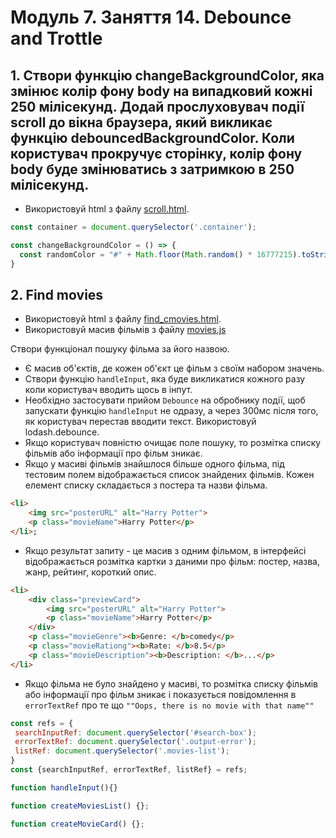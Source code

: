 # Модуль 7. Заняття 14. Debounce and Trottle

## 1. Створи функцію changeBackgroundColor, яка змінює колір фону body на випадковий кожні 250 мілісекунд. Додай прослуховувач події scroll до вікна браузера, який викликає функцію debouncedBackgroundColor. Коли користувач прокручує сторінку, колір фону body буде змінюватись з затримкою в 250 мілісекунд.

- Використовуй html з файлу [scroll.html](./scroll.html).
```js
const container = document.querySelector('.container');

const changeBackgroundColor = () => {
  const randomColor = "#" + Math.floor(Math.random() * 16777215).toString(16);
}
```

## 2. Find movies

- Використовуй html з файлу [find_cmovies.html](./find_movies.html).
- Використовуй масив фільмів з файлу [movies.js](./movies.js)

Створи функціонал пошуку фільма за його назвою.
- Є масив об'єктів, де кожен об'єкт це фільм з своїм набором значень.
- Створи функцію `handleInput`, яка буде викликатися кожного разу коли користувач вводить щось в інпут.
- Необхідно застосувати прийом `Debounce` на обробнику події, щоб запускати функцію `handleInput` не одразу, а через 300мс після того, як користувач перестав вводити текст. Використовуй lodash.debounce.
- Якщо користувач повністю очищає поле пошуку, то розмітка списку фільмів або інформації про фільм зникає.
- Якщо у масиві фільмів знайшлося більше одного фільма, під тестовим полем відображається список знайдених фільмів. Кожен елемент списку складається з постера та назви фільма.
```html
<li>
    <img src="posterURL" alt="Harry Potter">
    <p class="movieName">Harry Potter</p>
</li>;
```
- Якщо результат запиту - це масив з одним фільмом, в інтерфейсі відображається розмітка картки з даними про фільм: постер, назва, жанр, рейтинг, короткий опис.
```html
<li>
    <div class="previewCard">
        <img src="posterURL" alt="Harry Potter">
        <p class="movieName">Harry Potter</p>
    </div>
    <p class="movieGenre"><b>Genre: </b>comedy</p>
    <p class="movieRationg"><b>Rate: </b>8.5</p>
    <p class="movieDescription"><b>Description: </b>...</p>
</li>
  ```
- Якщо фільма не було знайдено у масиві, то розмітка списку фільмів або інформації про фільм зникає і показується повідомлення в `errorTextRef` про те що `""Oops, there is no movie with that name""`

```js
const refs = {
 searchInputRef: document.querySelector('#search-box');
 errorTextRef: document.querySelector('.output-error');
 listRef: document.querySelector('.movies-list');
}
const {searchInputRef, errorTextRef, listRef} = refs;

function handleInput(){}

function createMoviesList() {};

function createMovieCard() {};
```
